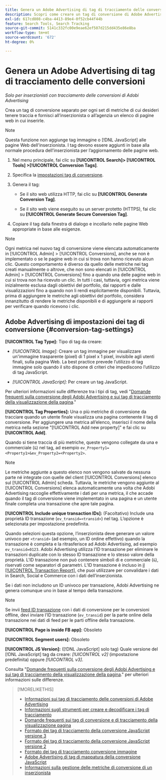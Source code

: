 ```yaml
---
title: Genera un Adobe Advertising di tag di tracciamento delle conversioni
description: Scopri come creare un tag di conversione di Adobe Advertising per tenere traccia degli eventi di conversione.
exl-id: 617cd808-c4ba-4413-89e4-0f52cb44f44b
feature: Search Tools, Search Tracking
source-git-commit: 5141c332fc00e9eae62ef507d215dd435e86e8ba
workflow-type: tm+mt
source-wordcount: '672'
ht-degree: 0%

---
```


# Genera un Adobe Advertising di tag di tracciamento delle conversioni

*Solo per inserzionisti con tracciamento delle conversioni di Adobi Advertising*

Crea un tag di conversione separato per ogni set di metriche di cui desideri tenere traccia e fornisci all’inserzionista o all’agenzia un elenco di pagine web in cui inserirle.

>[!NOTE]
>
>Questa funzione non aggiunge tag immagine o [!DNL JavaScript] alle pagine Web dell&#39;inserzionista. I tag devono essere aggiunti in base alla normale procedura dell’inserzionista per l’aggiornamento delle pagine web.

1. Nel menu principale, fai clic su **[!UICONTROL Search]> [!UICONTROL Tools] >[!UICONTROL Conversion Tags]**.

1. Specifica la [impostazioni tag di conversione](#conversion-tag-settings).

1. Genera il tag:

   * Se il sito web utilizza HTTP, fai clic su **[!UICONTROL Generate Conversion Tag]**.

   * Se il sito web viene eseguito su un server protetto (HTTPS), fai clic su **[!UICONTROL Generate Secure Conversion Tag]**.

1. Copiare il tag dalla finestra di dialogo e incollarlo nelle pagine Web appropriate in base alle esigenze.

>[!NOTE]
>
>Ogni metrica nel nuovo tag di conversione viene elencata automaticamente in [!UICONTROL Admin] > [!UICONTROL Conversions], anche se non è implementato o se le pagine web in cui si trova non hanno ricevuto alcun clic. Questo comportamento è diverso da quello delle metriche nei tag creati manualmente o altrove, che non sono elencati in [!UICONTROL Admin] > [!UICONTROL Conversions] fino a quando una delle pagine web in cui si trova non ha ricevuto un clic. In tutti i casi, tuttavia, ogni metrica viene inizialmente esclusa dagli obiettivi del portfolio, dai rapporti e dalle visualizzazioni fino a quando non li rendi esplicitamente disponibili. Tuttavia, prima di aggiungere le metriche agli obiettivi del portfolio, considera innanzitutto di rendere le metriche disponibili e di aggiungerle ai rapporti per verificare quando ricevono i clic.

## Adobe Advertising di impostazioni dei tag di conversione {#conversion-tag-settings}

**[!UICONTROL Tag Type]:** Tipo di tag da creare:

* *[!UICONTROL Image]:* Creare un tag immagine per visualizzare un&#39;immagine trasparente (pixel) di 1 pixel x 1 pixel, invisibile agli utenti finali, sulla pagina Web. La best practice prevede l’utilizzo di tag immagine solo quando il sito dispone di criteri che impediscono l’utilizzo di tag JavaScript.

* *[!UICONTROL JavaScript]:* Per creare un tag JavaScript.

Per ulteriori informazioni sulle differenze tra i tipi di tag, vedi &quot;[Domande frequenti sulla conversione degli Adobi Advertising e sui tag di tracciamento della visualizzazione della pagina](/help/search-social-commerce/tracking/faqs-conversion-page-view-tracking-tags.md).&quot;

**[!UICONTROL Tag Properties]:** Una o più metriche di conversione da tracciare quando un utente finale visualizza una pagina contenente il tag di conversione. Per aggiungere una metrica all’elenco, inserisci il nome della metrica nella sezione &quot;[!UICONTROL Add new property]&quot; e fai clic su **[!UICONTROL Add]**.

Quando si tiene traccia di più metriche, queste vengono collegate da una e commerciale (`&`) nel tag, ad esempio `ev_Property1=<Property1>&ev_Property2=<Property2>`.

>[!NOTE]
>
>Le metriche aggiunte a questo elenco non vengono salvate da nessuna parte né integrate con quelle del client [!UICONTROL Conversions] elenco sul [!UICONTROL Admin] scheda. Tuttavia, le metriche vengono aggiunte al [!UICONTROL Conversions] elenca automaticamente una volta che Adobi Advertising raccoglie effettivamente i dati per una metrica, il che accade quando il tag di conversione viene implementato in una pagina e un utente finale completa una transazione che apre tale pagina.

**[!UICONTROL Include unique transaction IDs]:** (Facoltativo) Include una proprietà ID transazione (`ev_transid=<transid>`) nel tag. L’opzione è selezionata per impostazione predefinita.

Quando selezioni questa opzione, l’inserzionista deve generare un valore univoco per `<transid>` (ad esempio, un ID ordine effettivo) quando la transazione è completa e la ritrasferisce ad Adobi Advertising, ad esempio `ev_transid=0123`. Adobi Advertising utilizza l’ID transazione per eliminare le transazioni duplicate con lo stesso ID transazione e lo stesso valore della proprietà. L&#39;ID transazione non può contenere simboli di e commerciale (`&`), riservati come separatori di parametri. L’ID transazione è incluso in [il [!UICONTROL Transaction Report]](/help/search-social-commerce/reports/management/basic-advanced/transaction-report.md), che puoi utilizzare per convalidare i dati in Search, Social e Commerce con i dati dell’inserzionista.

Se i dati non includono un ID univoco per transazione, Adobi Advertising ne genera comunque uno in base al tempo della transazione.

>[!NOTE]
>
>Se invii [feed ID transazione](/help/search-social-commerce/tracking/feed-transaction-id.md) con i dati di conversione per le conversioni offline, devi inviare l’ID transazione (`ev_transid`) per la parte online della transazione nei dati di feed per le parti offline della transazione.

**[!UICONTROL Page is inside FB app]:** Obsoleto

**[!UICONTROL Segment users]:** Obsoleto

**[!UICONTROL JS Version]:** ([!DNL JavaScript] solo tag) Quale versione del [!DNL JavaScript] tag da creare: *[!UICONTROL v2]* (impostazione predefinita) oppure *[!UICONTROL v3]*.

Consulta &quot;[Domande frequenti sulla conversione degli Adobi Advertising e sui tag di tracciamento della visualizzazione della pagina](/help/search-social-commerce/tracking/faqs-conversion-page-view-tracking-tags.md).&quot; per ulteriori informazioni sulle differenze.

>[!MORELIKETHIS]
>
>* [Informazioni sui tag di tracciamento delle conversioni di Adobe Advertising](/help/search-social-commerce/tracking/conversion-tracking-advertising.md)
>* [Informazioni sugli strumenti per creare e decodificare i tag di tracciamento](tracking-tools-about.md)
>* [Domande frequenti sui tag di conversione e di tracciamento della visualizzazione pagina](/help/search-social-commerce/tracking/faqs-conversion-page-view-tracking-tags.md)
>* [Formato dei tag di tracciamento della conversione JavaScript versione 3](/help/search-social-commerce/tracking/format-conversion-tag-jsv3.md)
>* [Formato dei tag di tracciamento della conversione JavaScript versione 2](/help/search-social-commerce/tracking/format-conversion-tag-jsv2.md)
>* [Formato dei tag di tracciamento conversione immagine](/help/search-social-commerce/tracking/format-conversion-tag-image.md)
>* [Adobe Advertising di tag di mappatura della conversione JavaScript](/help/search-social-commerce/tracking/itp-conversion-mapping-tag.md)
>* [Informazioni sulla gestione delle metriche di conversione di un inserzionista](/help/search-social-commerce/admin/conversion-metrics/conversion-metric-about.md)
